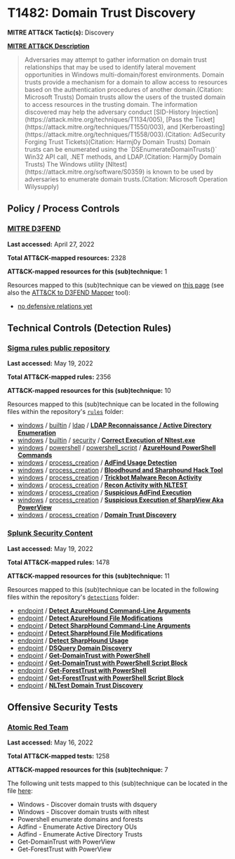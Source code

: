 # T1482: Domain Trust Discovery
**MITRE ATT&CK Tactic(s):** Discovery

**[MITRE ATT&CK Description](https://attack.mitre.org/techniques/T1482)**
<blockquote>Adversaries may attempt to gather information on domain trust relationships that may be used to identify lateral movement opportunities in Windows multi-domain/forest environments. Domain trusts provide a mechanism for a domain to allow access to resources based on the authentication procedures of another domain.(Citation: Microsoft Trusts) Domain trusts allow the users of the trusted domain to access resources in the trusting domain. The information discovered may help the adversary conduct [SID-History Injection](https://attack.mitre.org/techniques/T1134/005), [Pass the Ticket](https://attack.mitre.org/techniques/T1550/003), and [Kerberoasting](https://attack.mitre.org/techniques/T1558/003).(Citation: AdSecurity Forging Trust Tickets)(Citation: Harmj0y Domain Trusts) Domain trusts can be enumerated using the `DSEnumerateDomainTrusts()` Win32 API call, .NET methods, and LDAP.(Citation: Harmj0y Domain Trusts) The Windows utility [Nltest](https://attack.mitre.org/software/S0359) is known to be used by adversaries to enumerate domain trusts.(Citation: Microsoft Operation Wilysupply)</blockquote>

## Policy / Process Controls
### [MITRE D3FEND](https://d3fend.mitre.org/)
**Last accessed:** April 27, 2022

**Total ATT&CK-mapped resources:** 2328

**ATT&CK-mapped resources for this (sub)technique:** 1

Resources mapped to this (sub)technique can be viewed on [this page](https://d3fend.mitre.org/) (see also the [ATT&CK to D3FEND Mapper](https://d3fend.mitre.org/tools/attack-mapper) tool):

* [no defensive relations yet](https://d3fend.mitre.org/techniques/d3f:nodefensiverelationsyet)

## Technical Controls (Detection Rules)
### [Sigma rules public repository](https://github.com/SigmaHQ/sigma)
**Last accessed:** May 19, 2022

**Total ATT&CK-mapped rules:** 2356

**ATT&CK-mapped resources for this (sub)technique:** 10

Resources mapped to this (sub)technique can be located in the following files within the repository's <code>[rules](https://github.com/SigmaHQ/sigma/tree/master/rules)</code> folder:

* [windows](https://github.com/SigmaHQ/sigma/tree/master/rules/windows/) / [builtin](https://github.com/SigmaHQ/sigma/tree/master/rules/windows/builtin/) / [ldap](https://github.com/SigmaHQ/sigma/tree/master/rules/windows/builtin/ldap/) / **[LDAP Reconnaissance / Active Directory Enumeration](https://github.com/SigmaHQ/sigma/blob/master/rules/windows/builtin/ldap/win_ldap_recon.yml)**
* [windows](https://github.com/SigmaHQ/sigma/tree/master/rules/windows/) / [builtin](https://github.com/SigmaHQ/sigma/tree/master/rules/windows/builtin/) / [security](https://github.com/SigmaHQ/sigma/tree/master/rules/windows/builtin/security/) / **[Correct Execution of Nltest.exe](https://github.com/SigmaHQ/sigma/blob/master/rules/windows/builtin/security/win_lolbas_execution_of_nltest.yml)**
* [windows](https://github.com/SigmaHQ/sigma/tree/master/rules/windows/) / [powershell](https://github.com/SigmaHQ/sigma/tree/master/rules/windows/powershell/) / [powershell_script](https://github.com/SigmaHQ/sigma/tree/master/rules/windows/powershell/powershell_script/) / **[AzureHound PowerShell Commands](https://github.com/SigmaHQ/sigma/blob/master/rules/windows/powershell/powershell_script/posh_ps_azurehound_commands.yml)**
* [windows](https://github.com/SigmaHQ/sigma/tree/master/rules/windows/) / [process_creation](https://github.com/SigmaHQ/sigma/tree/master/rules/windows/process_creation/) / **[AdFind Usage Detection](https://github.com/SigmaHQ/sigma/blob/master/rules/windows/process_creation/proc_creation_win_ad_find_discovery.yml)**
* [windows](https://github.com/SigmaHQ/sigma/tree/master/rules/windows/) / [process_creation](https://github.com/SigmaHQ/sigma/tree/master/rules/windows/process_creation/) / **[Bloodhound and Sharphound Hack Tool](https://github.com/SigmaHQ/sigma/blob/master/rules/windows/process_creation/proc_creation_win_hack_bloodhound.yml)**
* [windows](https://github.com/SigmaHQ/sigma/tree/master/rules/windows/) / [process_creation](https://github.com/SigmaHQ/sigma/tree/master/rules/windows/process_creation/) / **[Trickbot Malware Recon Activity](https://github.com/SigmaHQ/sigma/blob/master/rules/windows/process_creation/proc_creation_win_malware_trickbot_recon_activity.yml)**
* [windows](https://github.com/SigmaHQ/sigma/tree/master/rules/windows/) / [process_creation](https://github.com/SigmaHQ/sigma/tree/master/rules/windows/process_creation/) / **[Recon Activity with NLTEST](https://github.com/SigmaHQ/sigma/blob/master/rules/windows/process_creation/proc_creation_win_nltest_recon.yml)**
* [windows](https://github.com/SigmaHQ/sigma/tree/master/rules/windows/) / [process_creation](https://github.com/SigmaHQ/sigma/tree/master/rules/windows/process_creation/) / **[Suspicious AdFind Execution](https://github.com/SigmaHQ/sigma/blob/master/rules/windows/process_creation/proc_creation_win_susp_adfind.yml)**
* [windows](https://github.com/SigmaHQ/sigma/tree/master/rules/windows/) / [process_creation](https://github.com/SigmaHQ/sigma/tree/master/rules/windows/process_creation/) / **[Suspicious Execution of SharpView Aka PowerView](https://github.com/SigmaHQ/sigma/blob/master/rules/windows/process_creation/proc_creation_win_susp_sharpview.yml)**
* [windows](https://github.com/SigmaHQ/sigma/tree/master/rules/windows/) / [process_creation](https://github.com/SigmaHQ/sigma/tree/master/rules/windows/process_creation/) / **[Domain Trust Discovery](https://github.com/SigmaHQ/sigma/blob/master/rules/windows/process_creation/proc_creation_win_trust_discovery.yml)**

### [Splunk Security Content](https://github.com/splunk/security_content)
**Last accessed:** May 19, 2022

**Total ATT&CK-mapped rules:** 1478

**ATT&CK-mapped resources for this (sub)technique:** 11

Resources mapped to this (sub)technique can be located in the following files within the repository's <code>[detections](https://github.com/splunk/security_content/tree/develop/detections)</code> folder:

* [endpoint](https://github.com/splunk/security_content/tree/develop/detections/endpoint/) / **[Detect AzureHound Command-Line Arguments](https://github.com/splunk/security_content/blob/develop/detections/endpoint/detect_azurehound_command_line_arguments.yml)**
* [endpoint](https://github.com/splunk/security_content/tree/develop/detections/endpoint/) / **[Detect AzureHound File Modifications](https://github.com/splunk/security_content/blob/develop/detections/endpoint/detect_azurehound_file_modifications.yml)**
* [endpoint](https://github.com/splunk/security_content/tree/develop/detections/endpoint/) / **[Detect SharpHound Command-Line Arguments](https://github.com/splunk/security_content/blob/develop/detections/endpoint/detect_sharphound_command_line_arguments.yml)**
* [endpoint](https://github.com/splunk/security_content/tree/develop/detections/endpoint/) / **[Detect SharpHound File Modifications](https://github.com/splunk/security_content/blob/develop/detections/endpoint/detect_sharphound_file_modifications.yml)**
* [endpoint](https://github.com/splunk/security_content/tree/develop/detections/endpoint/) / **[Detect SharpHound Usage](https://github.com/splunk/security_content/blob/develop/detections/endpoint/detect_sharphound_usage.yml)**
* [endpoint](https://github.com/splunk/security_content/tree/develop/detections/endpoint/) / **[DSQuery Domain Discovery](https://github.com/splunk/security_content/blob/develop/detections/endpoint/dsquery_domain_discovery.yml)**
* [endpoint](https://github.com/splunk/security_content/tree/develop/detections/endpoint/) / **[Get-DomainTrust with PowerShell](https://github.com/splunk/security_content/blob/develop/detections/endpoint/get_domaintrust_with_powershell.yml)**
* [endpoint](https://github.com/splunk/security_content/tree/develop/detections/endpoint/) / **[Get-DomainTrust with PowerShell Script Block](https://github.com/splunk/security_content/blob/develop/detections/endpoint/get_domaintrust_with_powershell_script_block.yml)**
* [endpoint](https://github.com/splunk/security_content/tree/develop/detections/endpoint/) / **[Get-ForestTrust with PowerShell](https://github.com/splunk/security_content/blob/develop/detections/endpoint/get_foresttrust_with_powershell.yml)**
* [endpoint](https://github.com/splunk/security_content/tree/develop/detections/endpoint/) / **[Get-ForestTrust with PowerShell Script Block](https://github.com/splunk/security_content/blob/develop/detections/endpoint/get_foresttrust_with_powershell_script_block.yml)**
* [endpoint](https://github.com/splunk/security_content/tree/develop/detections/endpoint/) / **[NLTest Domain Trust Discovery](https://github.com/splunk/security_content/blob/develop/detections/endpoint/nltest_domain_trust_discovery.yml)**


## Offensive Security Tests
### [Atomic Red Team](https://github.com/redcanaryco/atomic-red-team)
**Last accessed:** May 16, 2022

**Total ATT&CK-mapped tests:** 1258

**ATT&CK-mapped resources for this (sub)technique:** 7

The following unit tests mapped to this (sub)technique can be located in the file [here](https://github.com/redcanaryco/atomic-red-team/tree/master/atomics/T1482/T1482.yaml):

* Windows - Discover domain trusts with dsquery
* Windows - Discover domain trusts with nltest
* Powershell enumerate domains and forests
* Adfind - Enumerate Active Directory OUs
* Adfind - Enumerate Active Directory Trusts
* Get-DomainTrust with PowerView
* Get-ForestTrust with PowerView

